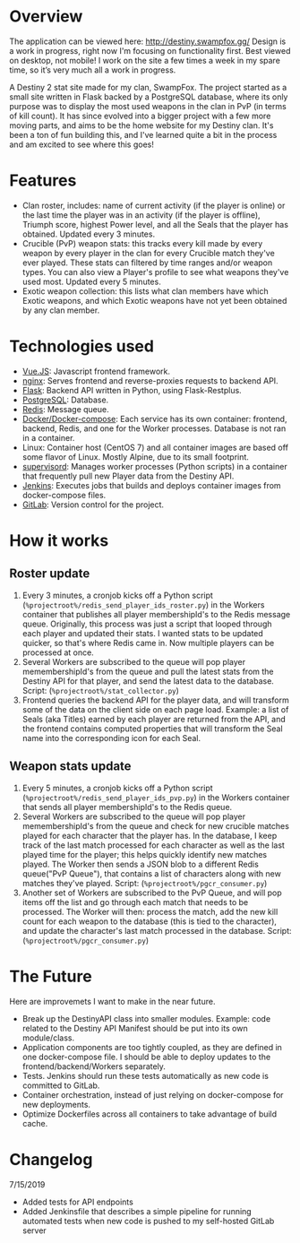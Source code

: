 # Overview

The application can be viewed here: http://destiny.swampfox.gg/ Design is a work in progress, right now I'm focusing on functionality first. Best viewed on desktop, not mobile! I work on the site a few times a week in my spare time, so it’s very much all a work in progress. 

A Destiny 2 stat site made for my clan, SwampFox. The project started as a small site written in Flask backed by a PostgreSQL database, where its only purpose was to display the most used weapons in the clan in PvP (in terms of kill count). It has since evolved into a bigger project with a few more moving parts, and aims to be the home website for my Destiny clan. It's been a ton of fun building this, and I've learned quite a bit in the process and am excited to see where this goes!

# Features
* Clan roster, includes: name of current activity (if the player is online) or the last time the player was in an activity (if the player is offline), Triumph score, highest Power level, and all the Seals that the player has obtained. Updated every 3 minutes.
* Crucible (PvP) weapon stats: this tracks every kill made by every weapon by every player in the clan for every Crucible match they've ever played. These stats can filtered by time ranges and/or weapon types. You can also view a Player's profile to see what weapons they've used most. Updated every 5 minutes.
* Exotic weapon collection: this lists what clan members have which Exotic weapons, and which Exotic weapons have not yet been obtained by any clan member.

# Technologies used

* [Vue.JS](https://vuejs.org/): Javascript frontend framework.
* [nginx](https://www.nginx.com/): Serves frontend and reverse-proxies requests to backend API.
* [Flask](http://flask.pocoo.org/): Backend API written in Python, using Flask-Restplus.
* [PostgreSQL](https://www.postgresql.org/): Database.
* [Redis](https://redis.io/): Message queue.
* [Docker/Docker-compose](https://www.docker.com/): Each service has its own container: frontend, backend, Redis, and one for the Worker processes. Database is not ran in a container.
* Linux: Container host (CentOS 7) and all container images are based off some flavor of Linux. Mostly Alpine, due to its small footprint.
* [supervisord](http://supervisord.org/): Manages worker processes (Python scripts) in a container that frequently pull new Player data from the Destiny API.
* [Jenkins](https://jenkins.io/): Executes jobs that builds and deploys container images from docker-compose files.
* [GitLab](https://about.gitlab.com/): Version control for the project.

# How it works

## Roster update

1. Every 3 minutes, a cronjob kicks off a Python script (`%projectroot%/redis_send_player_ids_roster.py`) in the Workers container that publishes all player membershipId's to the Redis message queue. Originally, this process was just a script that looped through each player and updated their stats. I wanted stats to be updated quicker, so that's where Redis came in. Now multiple players can be processed at once.
2. Several Workers are subscribed to the queue will pop player memembershipId's from the queue and pull the latest stats from the Destiny API for that player, and send the latest data to the database. Script: (`%projectroot%/stat_collector.py`)
3. Frontend queries the backend API for the player data, and will transform some of the data on the client side on each page load. Example: a list of Seals (aka Titles) earned by each player are returned from the API, and the frontend contains computed properties that will transform the Seal name into the corresponding icon for each Seal. 

## Weapon stats update

1. Every 5 minutes, a cronjob kicks off a Python script (`%projectroot%/redis_send_player_ids_pvp.py`) in the Workers container that sends all player membershipId's to the Redis queue.
2. Several Workers are subscribed to the queue will pop player memembershipId's from the queue and check for new crucible matches played for each character that the player has. In the database, I keep track of the last match processed for each character as well as the last played time for the player; this helps quickly identify new matches played. The Worker then sends a JSON blob to a different Redis queue("PvP Queue"), that contains a list of characters along with new matches they've played. Script: (`%projectroot%/pgcr_consumer.py`)
3. Another set of Workers are subscribed to the PvP Queue, and will pop items off the list and go through each match that needs to be processed. The Worker will then: process the match, add the new kill count for each weapon to the database (this is tied to the character), and update the character's last match processed in the database. Script: (`%projectroot%/pgcr_consumer.py`)

# The Future

Here are improvemets I want to make in the near future.

* Break up the DestinyAPI class into smaller modules. Example: code related to the Destiny API Manifest should be put into its own module/class.
* Application components are too tightly coupled, as they are defined in one docker-compose file. I should be able to deploy updates to the frontend/backend/Workers separately.
* Tests. Jenkins should run these tests automatically as new code is committed to GitLab.
* Container orchestration, instead of just relying on docker-compose for new deployments.
* Optimize Dockerfiles across all containers to take advantage of build cache.

# Changelog

7/15/2019
* Added tests for API endpoints
* Added Jenkinsfile that describes a simple pipeline for running automated tests when new code is pushed to my self-hosted GitLab server
